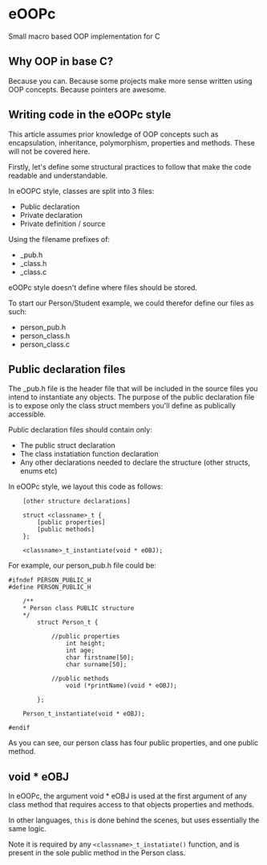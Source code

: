 # eOOPc
Small macro based OOP implementation for C

Why OOP in base C?
-

Because you can. Because some projects make more sense written using OOP concepts. Because pointers are awesome.

Writing code in the eOOPc style
-
This article assumes prior knowledge of OOP concepts such as encapsulation, inheritance, polymorphism, properties and methods. These will not be covered here.

Firstly, let's define some structural practices to follow that make the code readable and understandable.

In eOOPC style, classes are split into 3 files:

- Public declaration
- Private declaration
- Private definition / source

Using the filename prefixes of:

- _pub.h
- _class.h
- _class.c

eOOPc style doesn't define where files should be stored.

To start our Person/Student example, we could therefor define our files as such:

- person_pub.h
- person_class.h
- person_class.c

Public declaration files
-

The _pub.h file is the header file that will be included in the source files you intend to instantiate any objects.
The purpose of the public declaration file is to expose only the class struct members you'll define as publically accessible.

Public declaration files should contain only:

- The public struct declaration
- The class instatiation function declaration
- Any other declarations needed to declare the structure (other structs, enums etc)

In eOOPc style, we layout this code as follows:

```
    [other structure declarations]
    
    struct <classname>_t {
        [public properties]
        [public methods]  
    };
    
    <classname>_t_instantiate(void * eOBJ);
```

For example, our person_pub.h file could be:

```
#ifndef PERSON_PUBLIC_H
#define PERSON_PUBLIC_H

    /**
    * Person class PUBLIC structure
    */
        struct Person_t {
            
            //public properties
                int height;
                int age;
                char firstname[50];
                char surname[50];
                
            //public methods
                void (*printName)(void * eOBJ);
                
        };
        
    Person_t_instantiate(void * eOBJ);

#endif
```

As you can see, our person class has four public properties, and one public method. 

void * eOBJ
-

In eOOPc, the argument void * eOBJ is used at the first argument of any class method that requires access to that objects properties and methods.

In other languages, `this` is done behind the scenes, but uses essentially the same logic. 

Note it is required by any `<classname>_t_instatiate()` function, and is present in the sole public method in the Person class.

